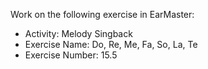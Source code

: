 Work on the following exercise in EarMaster:
- Activity: Melody Singback
- Exercise Name: Do, Re, Me, Fa, So, La, Te
- Exercise Number: 15.5
